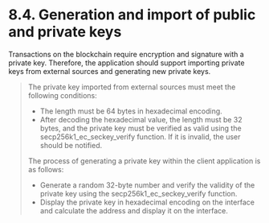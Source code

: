 # 8.4. Generation and import of public and private keys

Transactions on the blockchain require encryption and signature with a private key. Therefore, the application should support importing private keys from external sources and generating new private keys.

> The private key imported from external sources must meet the following conditions:
>
> * The length must be 64 bytes in hexadecimal encoding.
> * After decoding the hexadecimal value, the length must be 32 bytes, and the private key must be verified as valid using the secp256k1\_ec\_seckey\_verify function. If it is invalid, the user should be notified.
>
> The process of generating a private key within the client application is as follows:
>
> * Generate a random 32-byte number and verify the validity of the private key using the secp256k1\_ec\_seckey\_verify function.
> * Display the private key in hexadecimal encoding on the interface and calculate the address and display it on the interface.
